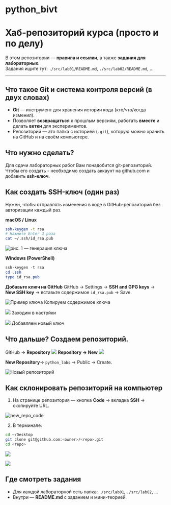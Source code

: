 # python_bivt
# Хаб-репозиторий курса (просто и по делу)

В этом репозитории — **правила и ссылки**, а также **задания для лабораторных**.  
Задания ищите тут: `./src/lab01/README.md`, `./src/lab02/README.md`, ...

---

## Что такое Git и система контроля версий (в двух словах)
- **Git** — инструмент для хранения истории кода (кто/что/когда изменил).
- Позволяет **возвращаться** к прошлым версиям, работать **вместе** и делать **ветки** для экспериментов.
- Репозиторий — это папка с историей (`.git`), которую можно хранить на GitHub и на своём компьютере.

## Что нужно сделать?
Для сдачи лабораторных работ Вам понадобится git-репозиторий. Чтобы его создать - необходимо создать аккаунт на github.com и добавить **ssh-ключ**.
## Как создать SSH-ключ (один раз)
Нужен, чтобы отправлять изменения в коде в GitHub-репозиторий без авторизации каждый раз.

**macOS / Linux**
```bash
ssh-keygen -t rsa
# Нажмите Enter 3 раза
cat ~/.ssh/id_rsa.pub
```
![рис. 1 — генерация ключа ](./misc/img/general_material/ssh-keygen.png)

**Windows (PowerShell)**
```powershell
ssh-keygen -t rsa
cd .ssh
type id_rsa.pub
```

**Добавьте ключ на GitHub**
GitHub → Settings → **SSH and GPG keys** → **New SSH key** → вставьте содержимое `id_rsa.pub` → Save.  

![Пример ключа](./misc/img/general_material/highlighted.png)
Копируем содержимое ключа

![](./misc/img/general_material/settings.jpg)
Заходим в настрйки

![](./misc/img/general_material/new_ssh.jpg)
Добавляем новый ключ

## Что дальше? Создаем репозиторий.
GitHub → **Repository**
![](./misc/img/general_material/new_repo_repo.png)
**Repository → New**
![](./misc/img/general_material/new_repo_new.png)

**New Repository**→ `python_labs` → Public → Create.

![Новый репозиторий](./misc/img/lab01/new_repo.png)

## Как склонировать репозиторий на компьютер

1) На странице репозитория — кнопка **Code** → вкладка **SSH** → скопируйте URL.

![new_repo_code](./misc/img/general_material/new_repo_code.png)

2) В терминале:
```bash
cd ~/Desktop
git clone git@github.com:<owner>/<repo>.git
cd <repo>
```
![](./misc/img/general_material/code-ssh.png)

![](./misc/img/lab01/%20clone_init_commit.png)

## Где смотреть задания
- Для каждой лабораторной есть папка: `./src/lab01`, `./src/lab02`, ...  
- Внутри — **README.md** с заданием и мини-теорией.
